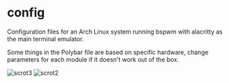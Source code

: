# config
Configuration files for an Arch Linux system running bspwm with alacritty as the main terminal emulator.



Some things in the Polybar file are based on specific hardware, change parameters for each module if it doesn't work out of the box. 

![scrot3](https://user-images.githubusercontent.com/73283305/137834165-4059376f-fede-4eb3-b977-74a541c599d0.png)
![scrot2](https://user-images.githubusercontent.com/73283305/137833804-aa464b0c-e194-4a85-ae2e-4169773f5a2a.png)
